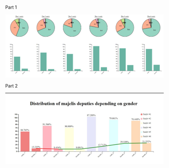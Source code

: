 Part 1

![Image alt](https://github.com/tamara0209/data_viz/blob/master/Lab4%20-%20Politics/part1_nation_and_gender/part1.jpg)

Part 2

![Image alt](https://github.com/tamara0209/data_viz/blob/master/Lab4%20-%20Politics/part2_ethnic_with%20dinamic/part2.jpg)
